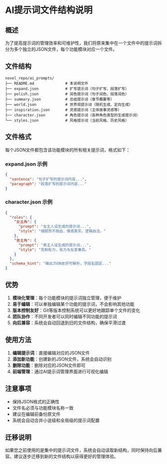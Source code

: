# AI提示词文件结构说明

## 概述
为了提高提示词的管理效率和可维护性，我们将原来集中在一个文件中的提示词拆分为多个独立的JSON文件，每个功能模块对应一个文件。

## 文件结构
```
novel_repo/ai_prompts/
├── README.md              # 本说明文件
├── expand.json            # 扩写提示词（句子扩写、段落扩写）
├── polish.json            # 润色提示词（句子润色、段落润色）
├── summary.json           # 总结提示词（章节概要等）
├── world.json             # 世界观提示词（随机生成、定向生成）
├── inspiration.json       # 灵感提示词（主体故事灵感等）
├── character.json         # 角色提示词（各种角色类型的生成提示词）
└── styles.json            # 风格提示词（当前风格、历史风格）
```

## 文件格式
每个JSON文件都包含该功能模块的所有相关提示词，格式如下：

### expand.json 示例
```json
{
  "sentence": "句子扩写的提示词内容...",
  "paragraph": "段落扩写的提示词内容..."
}
```

### character.json 示例
```json
{
  "roles": {
    "女主角": {
      "prompt": "女主人设生成的提示词...",
      "style": "细腻而不拖沓，情感真实，逻辑自洽。"
    },
    "男主角": {
      "prompt": "男主人设生成的提示词...",
      "style": "克制有力，张力与反差兼具。"
    }
  },
  "schema_hint": "输出JSON友好可解析，字段名固定..."
}
```

## 优势
1. **模块化管理**：每个功能模块的提示词独立管理，便于维护
2. **易于编辑**：可以单独编辑某个功能的提示词，不会影响其他功能
3. **版本控制友好**：Git等版本控制系统可以更好地跟踪单个文件的变化
4. **团队协作**：不同开发者可以同时编辑不同功能的提示词
5. **向后兼容**：系统会自动回退到旧的文件结构，确保平滑过渡

## 使用方法
1. **编辑提示词**：直接编辑对应的JSON文件
2. **添加新功能**：创建新的JSON文件，系统会自动识别
3. **删除功能**：删除对应的JSON文件即可
4. **前端管理**：通过AI提示词管理界面进行可视化编辑

## 注意事项
- 保持JSON格式的正确性
- 文件名必须与功能模块名称一致
- 建议在编辑前备份原文件
- 系统会自动合并小说级和全局级的提示词配置

## 迁移说明
如果您之前使用的是集中的提示词文件，系统会自动读取新结构，同时保持向后兼容。建议逐步迁移到新的文件结构以获得更好的管理体验。
